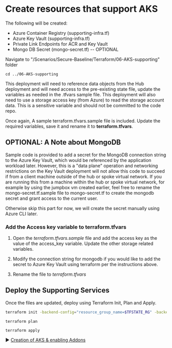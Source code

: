 # Create resources that support AKS

The following will be created:
* Azure Container Registry (supporting-infra.tf)
* Azure Key Vault (supporting-infra.tf)
* Private Link Endpoints for ACR and Key Vault
* Mongo DB Secret (mongo-secret.tf) -- OPTIONAL

Navigate to "/Scenarios/Secure-Baseline/Terraform/06-AKS-supporting" folder
```
cd ../06-AKS-supporting
```

This deployment will need to reference data objects from the Hub deployment and will need access to the pre-existing state file, update the variables as needed in the .tfvars sample file.  This deployment will also need to use a storage access key (from Azure) to read the storage account data.  This is a sensitive variable and should not be committed to the code repo. 

Once again, A sample terraform.tfvars.sample file is included. Update the required variables, save it and rename it to **terraform.tfvars**.

## OPTIONAL: A Note about MongoDB

Sample code is provided to add a secret for the MongoDB connection string to the Azure Key Vault, which would be referenced by the application workload later. However, this is a "data plane" operation and networking restrictions on the Key Vault deployment will not allow this code to succeed if from a client machine outside of the hub or spoke virtual network. If you are running this from a machine within the hub or spoke virtual network, for example by using the jumpbox vm created earlier, feel free to rename the mongo-secret.tf.sample file to mongo-secret.tf to create the mongodb secret and grant access to the current user.

Otherwise skip this part for now, we will create the secret manually using Azure CLI later.

### Add the Access key variable to terraform.tfvars

1. Open the *terraform.tfvars.sample* file and add the access key as the value of the access_key variable.  Update the other storage related variables. 

2. Modify the connection string for mongodb if you would like to add the secret to Azure Key Vault using terraform per the instructions above.
3. Rename the file to *terraform.tfvars*

## Deploy the Supporting Services 

Once the files are updated, deploy using Terraform Init, Plan and Apply. 

```bash
terraform init -backend-config="resource_group_name=$TFSTATE_RG" -backend-config="storage_account_name=$STORAGEACCOUNTNAME" -backend-config="container_name=$CONTAINERNAME"
```

```
terraform plan
```

```
terraform apply
```


:arrow_forward: [Creation of AKS & enabling Addons](./07-aks-cluster.md)